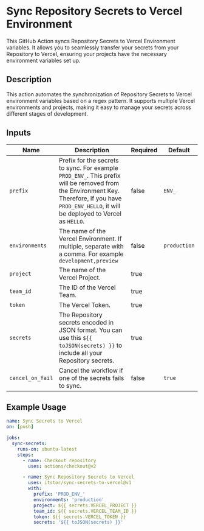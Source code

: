 # Sync Repository Secrets to Vercel Environment

This GitHub Action syncs Repository Secrets to Vercel Environment variables. It allows you to seamlessly transfer your secrets from your Repository to Vercel, ensuring your projects have the necessary environment variables set up.

## Description

This action automates the synchronization of Repository Secrets to Vercel environment variables based on a regex pattern. It supports multiple Vercel environments and projects, making it easy to manage your secrets across different stages of development.

## Inputs

| Name             | Description                                                                                                                                                                                       | Required | Default      |
| ---------------- | ------------------------------------------------------------------------------------------------------------------------------------------------------------------------------------------------- | -------- | ------------ |
| `prefix`         | Prefix for the secrets to sync. For example `PROD_ENV_`. This prefix will be removed from the Environment Key. Therefore, if you have `PROD_ENV_HELLO`, it will be deployed to Vercel as `HELLO`. | false    | `ENV_`       |
| `environments`   | The name of the Vercel Environment. If multiple, separate with a comma. For example `development,preview`                                                                                         | false    | `production` |
| `project`        | The name of the Vercel Project.                                                                                                                                                                   | true     |              |
| `team_id`        | The ID of the Vercel Team.                                                                                                                                                                        | true     |              |
| `token`          | The Vercel Token.                                                                                                                                                                                 | true     |              |
| `secrets`        | The Repository secrets encoded in JSON format. You can use this `${{ toJSON(secrets) }}` to include all your Repository secrets.                                                                  | true     |              |
| `cancel_on_fail` | Cancel the workflow if one of the secrets fails to sync.                                                                                                                                          | false    | `true`       |

## Example Usage

```yaml
name: Sync Secrets to Vercel
on: [push]

jobs:
  sync-secrets:
    runs-on: ubuntu-latest
    steps:
      - name: Checkout repository
        uses: actions/checkout@v2

      - name: Sync Repository Secrets to Vercel
        uses: itstor/sync-secrets-to-vercel@v1
        with:
          prefix: 'PROD_ENV_'
          environments: 'production'
          project: ${{ secrets.VERCEL_PROJECT }}
          team_id: ${{ secrets.VERCEL_TEAM_ID }}
          token: ${{ secrets.VERCEL_TOKEN }}
          secrets: '${{ toJSON(secrets) }}'
```
